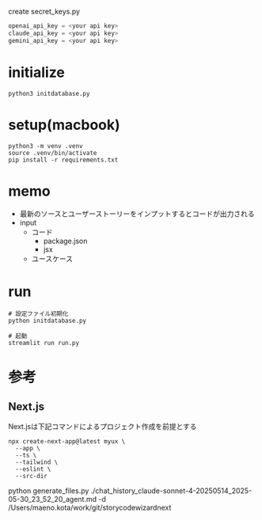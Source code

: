 create secret_keys.py
```python
openai_api_key = <your api key>
claude_api_key = <your api key>
gemini_api_key = <your api key>
```

# initialize
```
python3 initdatabase.py
```

# setup(macbook)
```
python3 -m venv .venv
source .venv/bin/activate
pip install -r requirements.txt
```

# memo
- 最新のソースとユーザーストーリーをインプットするとコードが出力される
- input
    - コード
        - package.json
        - jsx
    - ユースケース

# run
```
# 設定ファイル初期化
python initdatabase.py

# 起動
streamlit run run.py
```

# 参考

## Next.js
Next.jsは下記コマンドによるプロジェクト作成を前提とする
```
npx create-next-app@latest myux \
  --app \
  --ts \
  --tailwind \
  --eslint \
  --src-dir
```

python generate_files.py ./chat_history_claude-sonnet-4-20250514_2025-05-30_23_52_20_agent.md -d /Users/maeno.kota/work/git/storycodewizardnext